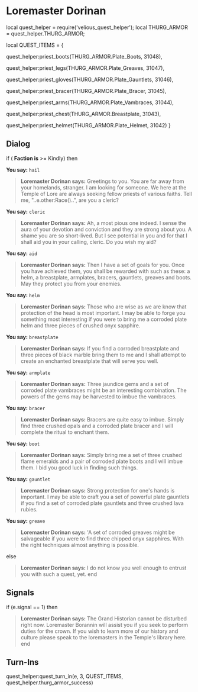 # Loremaster Dorinan


local quest_helper = require('velious_quest_helper');
local THURG_ARMOR = quest_helper.THURG_ARMOR;

local QUEST_ITEMS = {



quest_helper:priest_boots(THURG_ARMOR.Plate_Boots, 31048),



quest_helper:priest_legs(THURG_ARMOR.Plate_Greaves, 31047),



quest_helper:priest_gloves(THURG_ARMOR.Plate_Gauntlets, 31046),



quest_helper:priest_bracer(THURG_ARMOR.Plate_Bracer, 31045),



quest_helper:priest_arms(THURG_ARMOR.Plate_Vambraces, 31044),




quest_helper:priest_chest(THURG_ARMOR.Breastplate, 31043),



quest_helper:priest_helmet(THURG_ARMOR.Plate_Helmet, 31042)
}



## Dialog

if ( **Faction is** >= Kindly) then


**You say:** `hail`





>**Loremaster Dorinan says:** Greetings to you. You are far away from your homelands, stranger. I am looking for someone. We here at the Temple of Lore are always seeking fellow priests of various faiths. Tell me, "..e.other:Race()..", are you a cleric?


**You say:** `cleric`





>**Loremaster Dorinan says:** Ah, a most pious one indeed. I sense the aura of your devotion and conviction and they are strong about you. A shame you are so short-lived. But I see potential in you and for that I shall aid you in your calling, cleric. Do you wish my aid?


**You say:** `aid`





>**Loremaster Dorinan says:** Then I have a set of goals for you.  Once you have achieved them, you shall be rewarded with such as these: a helm, a breastplate, armplates, bracers, gauntlets, greaves and boots.  May they protect you from your enemies.


**You say:** `helm`





>**Loremaster Dorinan says:** Those who are wise as we are know that protection of the head is most important.  I may be able to forge you something most interesting if you were to bring me a corroded plate helm and three pieces of crushed onyx sapphire.


**You say:** `breastplate`





>**Loremaster Dorinan says:** If you find a corroded breastplate and three pieces of black marble bring them to me and I shall attempt to create an enchanted breastplate that will serve you well.



**You say:** `armplate`





>**Loremaster Dorinan says:** Three jaundice gems and a set of corroded plate vambraces might be an interesting combination.  The powers of the gems may be harvested to imbue the vambraces.


**You say:** `bracer`





>**Loremaster Dorinan says:** Bracers are quite easy to imbue.  Simply find three crushed opals and a corroded plate bracer and I will complete the ritual to enchant them.


**You say:** `boot`





>**Loremaster Dorinan says:** Simply bring me a set of three crushed flame emeralds and a pair of corroded plate boots and I will imbue them.  I bid you good luck in finding such things.


**You say:** `gauntlet`





>**Loremaster Dorinan says:** Strong protection for one's hands is important.  I may be able to craft you a set of powerful plate gauntlets if you find a set of corroded plate gauntlets and three crushed lava rubies.


**You say:** `greave`





>**Loremaster Dorinan says:** 'A set of corroded greaves might be salvageable if you were to find three chipped onyx sapphires. With the right techniques almost anything is possible.


else


>**Loremaster Dorinan says:** I do not know you well enough to entrust you with such a quest, yet.
end



## Signals

if (e.signal == 1) then


>**Loremaster Dorinan says:** The Grand Historian cannot be disturbed right now. Loremaster Borannin will assist you if you seek to perform duties for the crown. If you wish to learn more of our history and culture please speak to the loremasters in the Temple's library here.
end



## Turn-Ins

quest_helper:quest_turn_in(e, 3, QUEST_ITEMS, quest_helper.thurg_armor_success)